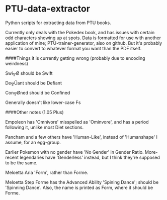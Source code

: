 # PTU-data-extractor
Python scripts for extracting data from PTU books.

Currently only deals with the Pokedex book, and has issues with certain odd characters showing up at spots. Data is formatted for use with another application of mine; PTU-trainer-generator, also on github. But it's probably easier to convert to whatever format you want than the PDF itself.

####Things it is currently getting wrong (probably due to encoding weirdness)

Swi╦Ø should be Swift

De╦Üant should be Defiant

Con╦Øned should be Confined

Generally doesn't like lower-case Fs

####Other notes (1.05 Plus)

Empoleon has 'Omnivore' misspelled as 'Ominvore', and has a period following it, unlike most Diet sections.

Pancham and a few others have 'Human-Like', instead of 'Humanshape' I assume, for an egg-group.

Earlier Pokemon with no gender have 'No Gender' in Gender Ratio. More-recent legendaries have 'Genderless' instead, but I think they're supposed to be the same.

Meloetta Aria 'Form', rather than Forme.

Meloetta Step Forme has the Advanced Ability 'Spining Dance'; should be 'Spinning Dance'. Also, the name is printed as Form, where it should be Forme.